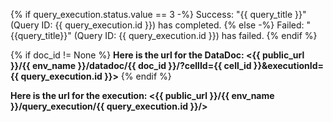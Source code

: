{% if query_execution.status.value == 3 -%}
Success: "{{ query_title }}" (Query ID: {{ query_execution.id }}) has completed.
{% else -%}
Failed: "{{query_title}}" (Query ID: {{ query_execution.id }}) has failed.
{% endif %}

{% if doc_id != None %}
**Here is the url for the DataDoc: <{{ public_url }}/{{ env_name }}/datadoc/{{ doc_id }}/?cellId={{ cell_id }}&executionId={{ query_execution.id }}>**
{% endif %}

**Here is the url for the execution: <{{ public_url }}/{{ env_name }}/query_execution/{{ query_execution.id }}/>**
